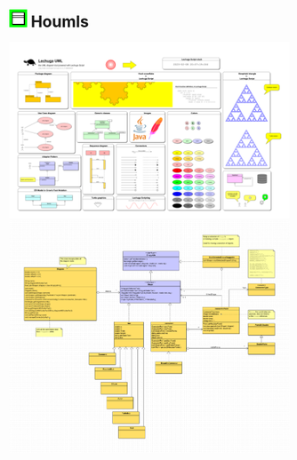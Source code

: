 # ![alt text](src/main/resources/org/homs/lechugauml/lechuga-uml.png) Houmls

![alt text](lechugauml-showcase.png)
![alt text](lechugauml-white-paper.png)

